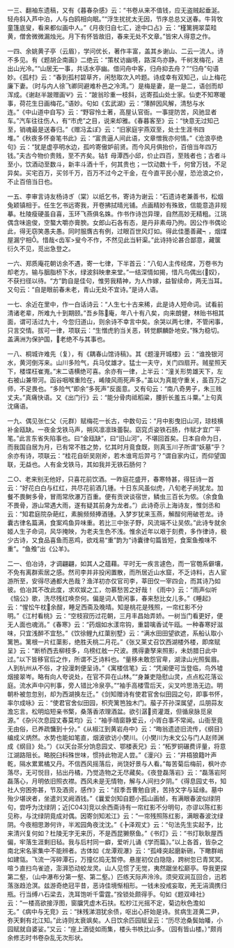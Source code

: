 <!-- { "loadSidebar": true } -->
一三、翻袖东遗稿，又有《暮春杂感》云：“书卷从来不值钱，应无盗贼起垂涎。轻舟斜入芦中泊，人与白鸥相向眠。”“浮生扰扰太无因，节序总总又送春。牛背牧童篷底叟，看来都似画中人。”《月夜归自七汇，途中口占》云：“槿篱拥翠菜畦黄，僧舍微微漏烛光。月下有怀皆故旧，春来无处不文章。”皆宋人得意之作。

一四、余姚黄子亭（云眉），学问优长，著作丰富，盖其乡谢山、二云一流人。诗不多见。有《题胡企南画》二绝云：“策杖访幽境，路深鸟亦静。千树发梅花，进出山光冷。”“山居无一事，共话水亭幽。借问舟中客，归舟抑去舟？”“归舟”句语妙。《孤村》云：“春到孤村碧草齐，闲愁取次入吟题。诗成幸有双知己，山上梅花廉下妻。（时与内人徐飞卿同避难朴邑之冷湾。”）是梅是妻，是一是二，语创而却浑成。《谢赵半跛赠画Ψ》云：“跛翁珍重一枝斜，远寄孤山处士家。仙吏不知寒暖事，荷花生日画梅花。”语妙。句如《玄武湖》云：“薄醉因风解，清愁与水连。”《中山道中自写》云：“野容怜土著，高屋认官衙。一事提防苦，风驰显者车。”汽车往往伤人，有“市虎”之目，说来却雅。《春暮客至》云：“快意无过知己至，销魂最是送春归。”《赠冯孟ぽ》云：“旧家庭宇燕双至，处士生涯书四堆。”《秋夜多怀奋笔书此》云：“富贵逼人间此语，文章憎我亦何情。”《沧浪亭绝句》云：“犹是虚亭明水边，孤吟寄傲妒前贤。而今风月俱抬价，百倍当年四万钱。”夫古今物价贵贱，至不齐矣。钴钅母潭西小邱，价止四百，至贱者也；古者斗至小，饮酒动至数斗，新丰斗酒十千，何其贵也；一饮动数十千，何曾万钱，不足异矣。买宅百万，买邻千万，百万不过今之干金，在今直平民小屋，恐沧浪之价，不止百倍当日也。

一五、李审言诗友杨诗ぎ（棠）以纸乞书，寄诗为谢云：“石遗诗老兼善书，松烟兔颖镇相于。任生乞书远寄我，开卷拂拭晴光铺。点画精妙有殊致，信能意造非规摹。杜陵瘦硬虽自喜，玉环飞燕俱名姝。作书作诗岂异理，自然高妙无精粗。江珧偶含味逾俊，空螯大嚼亦膏腴。女郎山石各有态，是丹非素毋乃拘。因公作书偶论此，得无窃笑愚夫愚。同时服膺古有例，过眼百世风灯如。得此佳墨善藏┑，烟煤屋漏宁相。惜哉<齿军>叟今不作，不然见此当轩渠。”此诗持论甚合鄙意，藏箧衍久不见，觅出急登之。

一六、郑质庵花朝访余不遇，寄一七律，下半首云：“八旬人主传经席，万卷书为却老方。输与胭脂桥下水，绿波斜映聿来堂。”一结深情如揭，惜凡鸟偶出{奴}，不获扫径以待。“方”韵自是佳句，惟劳我精神，为人作嫁，益智续命，两无当耳。又句云：“自是眼前春未老，青山无处不宜诗。”是诗人语。

一七、余近在里中，作一白话诗云：“人生七十古来稀，此是诗人短命词。试看前清诸老辈，所难九十到期颐。”吾乡陈庵，年八十有八矣，向来朗健，林贻书相其面，谓可活过九十，今忽归道山，则余诗不幸言中矣。余哭以两七律，不管闲事，只言交情。拔可一律，项联云：“生憎虎豹当关恶，转觉麒麟卧地安。”殊为稳切。盖满洲为保护国，老绝不与其事也。

一八、桐城许难先（复），有《耦春山馆诗稿》。其《题潼开城楼》云：“谁挽银河水，黄河倒泻来。山川多险气，兵马仗雄才。猛士一夫守，关门四扇开。贼星照天下，楼堞枉崔嵬。”末二语横绝可喜。余亦有一律，上半云：“潼关形势雄天下，左右被山兼带河。函谷咽喉重险在，崤陵风雨死声多。”盖以为真能守重关，虽百万之师，不足畏也。“多险气”即余“多死声”反面意。又有句云：“南八奇男子，朱三贱丈夫。”真痛快语。又《出门行》云：“能分骨肉祗稻粱，腰折长羞五斗粟。”上句真沈痛语。

一九、偶见张仁父（元群）赋梅花一长古，中数句云：“月中影曳旧山河，琼枝横补金瓯缺。一夜金戈铁马声，朔风凛凛珠蕾裂。窈窕贞姿铁石肠，作赋才宜广平笔。”此言东省失陷事也。曰“金瓯缺”，曰“旧山河”，不堪回首矣。日本自命为日，而我国自居为月，已有常不胜之势，忆其时月竟食既，则真玉川子所谓“妖墓”乎？余亦有诗，项联云：“桂花自斫吴刚斧，若木谁弯后羿弓？”谓自家内讧，而仰望国联，无益也。人有金戈铁马，其如我并无铁石肠何？

二○、老来别无他好，只喜花前饮酒。一昨庭花盛开，春寒特甚，得狂诗一首云：“好花白白与红红，共尽花前酒几锺。十日东风虽似虎，八旬老子尚犹龙。加餐不畏鲥多骨，冒雨常欣瀑万百重。便有贡谀谈宿世，鳞虫三百长为侬。（余食鱼不畏骨，游山常遇大雨，遂有疑其前身为龙者。”）此诗奇示上海诗友，惟剑丞和云：“知君庭院杂葩红，素腕频频捧酒锺。入梦岁犹来玉燕，解酲何用破苍龙。诗囊古律名篇满，食案鸡鱼异味重。若比三中张子野，风流端不让吴侬。”此诗专就余姬人生子命词，风华掩映，为老夫生色不浅。惟余近年以艰于刻费，多作律诗，极少古诗，又食品喜鱼而恶鸡，欲戏易“重”韵为“诗囊律句篇皆短，食案鱼飧味不重”。“鱼飧”出《公羊》。

二一、伯冶诗，才调翩翩，如其人之蕴藉。平时无一疾言遽色，而一官匏系僻壤，不免有离群索居之感。然司李并非投闲置散，而所居近山水窟，不乏诗料，古人宦游所至，安得尽通都大邑哉？渔洋初亦仅官司李，莘田仅一宰四会，而其诗乃如彼。伯冶其不改此度，求欢娱之工，勿慕愁苦之好哉！《雨中》云：“雨声似听《恼公》歌，洗尽残红唤奈何。偏是词人管闲事，春来愁比女儿多。”《睡起》云：“惺忪午枕余酲，睡足西斋及晚晴。知是桃花是残照，一帘红影不分明。”《江村看桃》云：“空枝寂历过花朝，三月丰昌始弄娇。一树当门看更好，便无人面也魂消。”《春寒》云：“药烟如水漾帘钩，重碧噙香试午瓯。一种春寒好滋味，只宜浅醉不宜愁。”《饮徐鲤九红蕖别墅》云：“满水田田望欲遮，系船认取小篱笆。篱根一片红蕖影，绝胜夭桃二月花。”《张又莱丈召饮西湖楼外楼，即席赋呈》云：“断桥西去柳枝多，乌榜红舷一尺波。携得妻孥来照影，未妨腊日此中过。”以下皆移官后之作，所谓不乏诗料也。“量移未敢怨官卑，湖渌山光照鬓眉。人到杭州从不俗，才投漫刺便呈诗。”《寓楼信笔》云：“凭阑便可当登临，鸟外墟烟接翠岑。略有向人夸说处，在官不异在山林。”“身兼吏隐慰山灵，点点松花落讼庭。流水声中闪判事，旁人错比冷泉亭。”“袖手高楼雪后天，尖叉吟思浩无边。明朝朴被忽忽别，却为西湖换左迁。”《剑知赠诗有使君官舍似田园之句，即事书怀，率尔成咏》云：“使君官舍似田园，枳壳篱笆独木门。菔子芥孙深属望，瓜朋蒜友澹忘言。松明焰短亲书檠，桑落香浓理酒盆。欲引潺资灌溉，但循泉脉觅泉源。”《杂兴次息园丈春莫均》云：“袖手晴窗静爱云，小胥白事不常闻。山衙至竟无由俗，已养疏慵到十分。”《从椒江到黄岩舟中》云：“晦翁遗迹旧流传，《纲目》编成义炳然。水势也能如笔直，烟波欲访小樊川。（小樊川为未文公与门人赵师渊成《纲目》处。”）《以天台茶分饷息园丈、鄂楼表兄》云：“柘罗铜碾费评量，将意江湖路阻长。略脱臼科殊世味，惯持此物泥人尝。”《漫兴》云：“井梧狼籍叶声乾，隔水累累橘又丹。不信西风摇落后，尚饶好景与人看。”每苦菊后梅前，枫叶亦落尽，无可悦目，拈出丹橘，乃觉造物之无尽藏矣。《夜登磊落岩》云：“磊落岩阿磊落心，月明依旧照衣襟。西风未是无情物，解与人间扫夕阴。”《得息园丈书，知社人穷困弥甚，节及酒资，感作》云：“叔季吾曹勉自贤，苦持文字与延缘。墓中殆少堪谀者，坐遣刘叉阙酒钱。”《曩爱剑知自题小孤山画帧，有满眼春波似绿阴句，尝呼为沈绿阴；近[C043]竞以余西斋诗有一帘红影不分明句，亦谬以陈红影见称，与沈绿阴竟成对偶。因寄剑知淞江》云：“一帘残照陈红影，满眼春波沈绿阴。今夜相思渺何许，半淞园角夜沈沈。”《╊泽观丈》云：“句法先生实起予，比来清兴复何如？杜陵无字无来历，不是西昆獭祭鱼。”《书灯》云：“书灯耿耿屋西偏，牢落生涯剩旧毡。我与后村同一癖，爱听儿诵《学而篇》。”以上各首，皆杂之南北宋名家集中不能辨者。古体如《龙潭观瀑》云：“孤峰突起磨新硎，下瞰群峭如建瓴。飞流一泻碎潭石，万撞亿捣无暂停。悬崖初仅白隐隐，跨树忽已青冥冥。喧う直扫鸟雀迹，澎湃恐动蛟龙灵。山人见惯了无觉，夷然踞坐松巅亭。导我更探第二壑，（山中瀑布分第一壑、第二壑。）匹练天际声泠泠。须臾双涧互回合，迅若落涨趋沧溟。兹游奇绝冠平昔，恶诗佳境惭相形。一钱未投戒妄取，羌无涓滴携归瓶。行当缚ハ石梁去，洗耳饱听千雷霆。”拴锁处颇得手。句如《题双峰社》云：“一楼高欲接浮图，窗牖凭虚木石扶。松杪江光摇不定，菊边秋色澹如无。”《病中与无竞》云：“抹残涕泪犹余债，呕出心肝始是诗。贫病生涯黄二尹，弥天剩有北江知。”此诗则太衰飒矣。人日饮余匹园赋呈云：“历尽沧桑鬓始皤，小园赋就自婆娑。”又云：“座上酒徒如雨集，楼头书帙比山多。（园有皆山楼。）”颇肖余修志时书卷杂乱无次形状。


